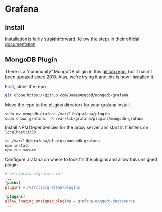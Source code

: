# Grafana

## Install

Installation is fairly straightforward, follow the steps in their [official documentation](https://grafana.com/docs/grafana/latest/setup-grafana/installation/)


## MongoDB Plugin

There is a "community" MongoDB plugin in this [github repo](https://github.com/JamesOsgood/mongodb-grafana), but it hasn't been updated since 2018. Alas, we're trying it and this is how I installed it.

First, clone the repo

```bash
git clone https://github.com/JamesOsgood/mongodb-grafana
```

Move the repo to the plugins directory for your grafana install.

```bash
sudo mv mongodb-grafana /var/lib/grafana/plugins
sudo chown grafana. -R /var/lib/grafana/plugins/mongodb-grafana
```

Install NPM Dependencies for the proxy server and start it. It listens on `localhost:3333`

```bash
cd /var/lib/grafana/plugins/mongodb-grafana
npm install
npm run server
```

Configure Grafana on where to look for the plugins and allow this unsigned plugin

```ini
# /etc/grafana/grafana.ini
...
[paths]
plugins = /var/lib/grafana/plugins
...
[plugins]
allow_loading_unsigned_plugins = grafana-mongodb-datasource
...
```
